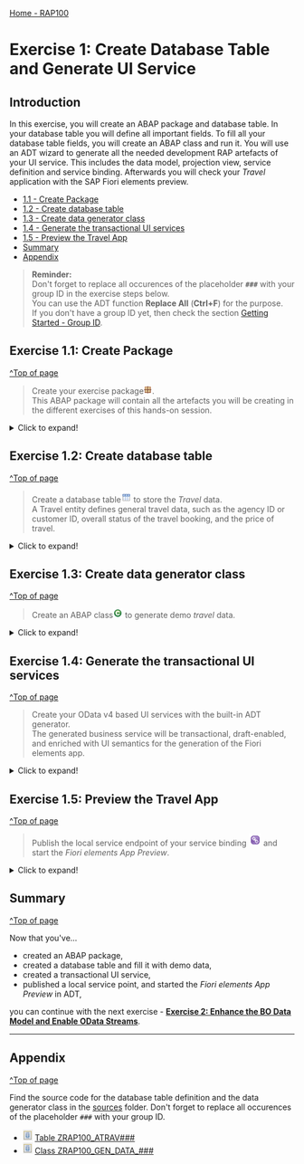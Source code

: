 [Home - RAP100](../../#exercises)

# Exercise 1: Create Database Table and Generate UI Service

## Introduction

In this exercise, you will create an ABAP package and database table. In your database table you will define all important fields. To fill all your database table fields, you will create an ABAP class and run it. You will use an ADT wizard to generate all the needed development RAP artefacts of your UI service. This includes the data model, projection view, service definition and service binding. Afterwards you will check your _Travel_ application with the SAP Fiori elements preview. 

- [1.1 - Create Package](#exercise-11-create-package)
- [1.2 - Create database table](#exercise-12-create-database-table)
- [1.3 - Create data generator class](#exercise-13-create-data-generator-class)
- [1.4 - Generate the transactional UI services](#exercise-14-generate-the-transactional-ui-services)
- [1.5 - Preview the Travel App](#exercise-15-preview-the-travel-app)
- [Summary](#summary)
- [Appendix](#appendix)


> **Reminder:**   
> Don't forget to replace all occurences of the placeholder **`###`** with your group ID in the exercise steps below.  
> You can use the ADT function **Replace All** (**Ctrl+F**) for the purpose.   
> If you don't have a group ID yet, then check the section [Getting Started - Group ID](../ex0/readme.md#group-id).    

## Exercise 1.1: Create Package
[^Top of page](#)

> Create your exercise package![package](images/adt_package.png).   
> This ABAP package will contain all the artefacts you will be creating in the different exercises of this hands-on session.

 <details>
  <summary>Click to expand!</summary>

   1. In ADT, go to the **Project Explorer**, right-click on the package **`ZLOCAL`**, and select **New** > **ABAP Package** from the context menu. 

      <!-- ![package](images/p1a.png)  --> 
      <img src="images/p1a.png" alt="table" width="50%">
   
   2. Maintain the required information (`###` is your group ID):
       - Name: **`ZRAP100_###`**
       - Description: _**`RAP100 Package ###`**_
       - Select the box **Add to favorites package**
       
      Click **Next >**.

      <!-- ![package](images/p1b.png)  -->  
      <img src="images/p1b.png" alt="table" width="50%">
   
   3. Select a transport request, maintain a description (e.g. _**RAP100 Package ###**_), and click **Finish**.
      
      <!-- ![package](images/p1c.png)  -->  
      <img src="images/p1c.png" alt="table" width="50%">

</details>

## Exercise 1.2: Create database table
[^Top of page](#)

> Create a database table![table](images/adt_tabl.png) to store the _Travel_ data.   
> A Travel entity defines general travel data, such as the agency ID or customer ID, overall status of the travel booking, and the price of travel.

 <details>
  <summary>Click to expand!</summary>

   1. Right-click on your ABAP package **`ZRAP100_###`** and select **New** > **Other ABAP Repository Object** from the context menu.

      <!-- ![table](images/p2a.png) -->
      <img src="images/p2a.png" alt="table" width="50%">
   
   2. Search for **database table**, select it, and click **Next >**.

      <!--  ![table](images/p2b.png) -->
      <img src="images/p2b.png" alt="table" width="50%">
   
   3. Maintain the required information (`###` is your group ID) and click **Next >**.
      - Name: **`ZRAP100_ATRAV###`**
      - Description: _**`Travel data`**_                  
             
      <!-- ![table](images/p2c.png)-->    
      <img src="images/p2c.png" alt="table" width="50%">

   4. Select a transport request, and click **Finish** to create the database table.
   
   5. Replace the default code with the code snippet provided below and replace all occurences of the placeholder **`###`** with your group ID using the **Replace All** function (**Ctrl+F**).    
 
      > **Hint**: Hover the code snippet and choose the _Copy raw contents_ icon <img src="images/copyrawcontents.png" alt="table" width="30px"> appearing in the upper-right corner to copy it. 
      
      <pre lang="ABAP">
      @EndUserText.label : 'Travel data'
      @AbapCatalog.enhancement.category : #NOT_EXTENSIBLE
      @AbapCatalog.tableCategory : #TRANSPARENT
      @AbapCatalog.deliveryClass : #A
      @AbapCatalog.dataMaintenance : #RESTRICTED
      define table zrap100_atrav### {
        key client            : abap.clnt not null;
        key travel_id         : /dmo/travel_id not null;
        agency_id             : /dmo/agency_id;
        customer_id           : /dmo/customer_id;
        begin_date            : /dmo/begin_date;
        end_date              : /dmo/end_date;
        @Semantics.amount.currencyCode : 'zrap100_atrav###.currency_code'
        booking_fee           : /dmo/booking_fee;
        @Semantics.amount.currencyCode : 'zrap100_atrav###.currency_code'
        total_price           : /dmo/total_price;
        currency_code         : /dmo/currency_code;
        description           : /dmo/description;
        overall_status        : /dmo/overall_status;
        attachment            : /dmo/attachment;
        mime_type             : /dmo/mime_type;
        file_name             : /dmo/filename;
        created_by            : abp_creation_user;
        created_at            : abp_creation_tstmpl;
        last_changed_by       : abp_locinst_lastchange_user;
        last_changed_at       : abp_locinst_lastchange_tstmpl;
        local_last_changed_at : abp_lastchange_tstmpl;
      }      
      </pre>
 
      <img src="images/p2d.png" alt="table" width="60%">
      
   6. Save ![save icon](images/adt_save.png) and activate ![activate icon](images/adt_activate.png) the changes.
   
</details>

## Exercise 1.3: Create data generator class
[^Top of page](#)

> Create an ABAP class![class](images/adt_class.png) to generate demo _travel_ data.

 <details>
  <summary>Click to expand!</summary>

   1. Right-click your ABAP package **`ZRAP100_###`** and select **New** > **ABAP Class** from the context menu.

      <!--  ![class](images/p3a.png) -->
      <img src="images/p3a.png" alt="table" width="70%">
   
   2. Maintain the required information (`###` is your group ID) and click **Next >**.
      - Name: **`ZCL_RAP100_GEN_DATA_###`**
      - Description: _**`Generate demo data`**_      
   
      <!-- ![class](images/p3b.png) -->
      <img src="images/p3b.png" alt="table" width="60%">

   3. Select a transport request and click **Finish** to create the class.
   
   4. Replace the default source code with the code snippet provided in the source code document **`ZRAP100_GEN_DATA_###`** linked below and replace all occurences of the placeholder **`###`** with your group ID using the **Replace All** function (**Ctrl+F**).
 
      You can use the **ABAP Pretty Printer** (**ABAP Formatter**) function using by pressing **Shift+F1** to format the source code. You will be requested to configure it, if this is the first time you use it on the system.
 
      **Hint**: Open the document in a new tab. In the document editor, use the _Copy raw contents_ icon <img src="images/copyrawcontents.png" alt="table" width="30px"> in the toolbar to copy the full source code. 
      
       ![document](images/doc.png) **Source code document**: ![class icon](images/adt_class.png)[Class ZRAP100_GEN_DATA_###](sources/EX1_CLASS_ZRAP100_GEN_DATA.txt)
      
   5. Save ![save icon](images/adt_save.png) and activate ![activate icon](images/adt_activate.png) the changes.
   
   6. Run your console application. 
      
      For that, select your ABAP class ![class](images/adt_class.png)**`ZCL_RAP100_GEN_DATA_###`**, select the run button > **Run As** > **ABAP Application (Console) F9** or press **F9**. 
   
      <!-- ![class](images/p4.png) -->
      <img src="images/p4.png" alt="table" width="70%">

      A message will be displayed _ABAP Console_.

      <!-- ![class](images/p4a.png)  -->
      <img src="images/p4a.png" alt="table" width="70%">
      
   7. Open your database table ![table](images/adt_tabl.png)**`ZRAP100_ATRAV###`** and press **F8** to start the data preview and display the filled database entries, i.e. _travel_ data.
   
      ![class](images/p5.png)
      
</details>


## Exercise 1.4: Generate the transactional UI services
[^Top of page](#)

> Create your OData v4 based UI services with the built-in ADT generator.   
> The generated business service will be transactional, draft-enabled, and enriched with UI semantics for the generation of the Fiori elements app.

  <details>
  <summary>Click to expand!</summary>

   1. Right-click your database table ![table](images/adt_tabl.png)**`ZRAP100_ATRAV###`**  and select **Generate ABAP Repository Objects** from the context menu. 

       <!-- ![class](images/p6a.png)  -->  
       <img src="images/p6a.png" alt="table" width="50%">   
   
   2. Maintain the required information  (`###` is your group ID) and click **Next >**:
        - Description: **`Travel App ###`**
        - Generator: **`ABAP RESTful Application Programming Model: UI Service`**
        
        <!-- ![class](images/p6b.png)  --> 
         <img src="images/p6b.png" alt="table" width="50%"> 
        
   3. Maintain the required information on the **Configure Generator** dialog to provide the name of your data model and generate them.         

      For that, navigate through the wizard tree (_Business Objects_, _Data Model_, etc...), maintain the artefact names provided in the table below, 
      and press **Next >**.
 
      Verify the maintained entries and press **Next >** to confirm. The needed artefacts will be generated. 

  
      > ⚠ **Attention**  
      > If you receive the error message _**DDLS ZRAP100_C_TRAVELTP_###: Element 'Client' for'ObjectModel.semanticKey**_, 
      > this is due to a bug in the SAP BTP ABAP Environment, 2011, HFC3.  
      > An emergency patch is planned to fix this issue.
      >
      > <img src="images/e100_error_message_detail.png" alt="table" width="50%"> 
  
      <details>
        <summary>Click to expand to work around this issue!</summary>      
        
        When the error message **DDLS ZRAP100_C_TRAVELTP_###: Element 'Client' for 'ObjectModel.semanticKey' not found** shows up do the following:

        1. Press OK to close the popup.
       
        2. Press Cancel.
       
           <img src="images/e110_press_cancel.png" alt="table" width="50%">   
       
        3. Open the generated projection view `ZRAP100_C_TRAVELTP_###`

           <img src="images/e115_open_projection_view.png" alt="table" width="50%">  

        4. Adapt the generated code of the projection view.   
        
           Change the generated code from   

           `@ObjectModel.semanticKey: [ 'Client', 'TravelID' ]`   
           to   
           `@ObjectModel.semanticKey: [ 'TravelID' ]`   

           by removing the field 'Client' from the semantic key definition.   
           
           <img src="images/e120_remove_client_field.png" alt="table" width="50%">
         
        5. Save and activate your changes   

        6. Use mass activation

           <img src="images/e150_use_mass_activation.png" alt="table" width="50%"> 

        7. In the dialog select all objects and press **Activate**  

           <img src="images/e160_mass_activation.png" alt="table" width="50%">  

        8. Right click on the service definition **ZRAP100_UI_TRAVEL_###** and choose **New service binding**    

           <img src="images/e170_add_service_binding.png" alt="table" width="50%"> 

        9. Enter the following values:   

           - Name:  ZRAP100_UI_Travel_O4_###   
           - Description: ##GENERATED Demo ###   

           and choose the **OData V4 - UI" Service Binding**   

           <img src="images/e180_add_service_binding.png" alt="table" width="50%"> 

       10. Press **Next**.   

       11. Select a transport request and press **Finish**.

       12. Activate the service binding  
      
       
      </details>  

      > ℹ **Info about Naming Conventions**     
      > The main aspects of the naming conventions of SAP S/4HANA's Virtual Data Model (VDM) are used in this exercise.  
      > More information on VDM can be found on the SAP Help portal: **[Here](https://help.sap.com/docs/SAP_S4HANA_CLOUD/0f69f8fb28ac4bf48d2b57b9637e81fa/8a8cee943ef944fe8936f4cc60ba9bc1.html)**.
 
      <!--  
      > ⚠ **Attention**  
      > If you receive the error message _**Invalid XML format of the response**_, this may be due to a bug in version 1.26 of the ADT tools.  
      > An update of your ADT plugin to the newer version will fix this issue.
      -->
      
      | **RAP Layer**          |  **Artefacts**           | **Artefact Names**                                       |     
      |:---------------------- |:------------------------ |:-------------------------------------------------------- |
      | **Business Object**    |                          |                                                          |                        
      |                        |  **Data Model**          |  Data Definition Name:   **`ZRAP100_R_TravelTP_###`**    |
      |                        |                          |  Alias Name:             **`Travel`**                    |   
      |                        |  **Behavior**            |  Implementation Class:   **`ZRAP100_BP_TravelTP_###`**   |
      |                        |                          |  Draft Table Name:       **`ZRAP100_DTRAV###`**          |
      | **Service Projection** (BO Projection)  |         |  Name:                   **`ZRAP100_C_TravelTP_###`**    |   
      | **Business Services**  |                          |                                                          |          
      |                        |  **Service Definition**  |  Name:         **`ZRAP100_UI_Travel_###`**               |
      |                        |  **Service Binding**     |  Name:         **`ZRAP100_UI_Travel_O4_###`**            |
      |                        |                          |  Binding Type: **`OData V4 - UI`**                       |
                       
      <!-- ![generator](images/p7a.png)  --> 
      <img src="images/p7a.png" alt="table" width="50%">                   

      <!-- ![generator](images/p7b.png)   -->   
      <img src="images/p7b.png" alt="table" width="50%">               

      <img src="images/p7c.png" alt="table" width="50%">         
 
   4. Go to the **Project Explorer**, select your package ![package](images/adt_package.png)**`ZRAP100_###`**, refresh it by pressing **F5**, and check all generated ABAP repository objects 

      <!-- ![class](images/p7d.png) -->
      <img src="images/p7d.png" alt="table" width="50%">  
      
   Below is a brief explanation of the generated artefacts for the different RAP layers: Base BO, BO Projection, and Business Service.

---
  **Base Business Object (BO) `ZRAP100_R_TRAVEL_###`** 
  
   | **Object Name**               |  **Description**         |     
   |:----------------------------- |:------------------------ |
   | ![ddls icon](images/adt_ddls.png)**`ZRAP100_R_TravelTP_###`**     | (aka _Base BO view_): This **data definition** defines the data model of the root entity _Travel_ which is the only  node of our business object).  |                      
   | ![bdef icon](images/adt_bdef.png)**`ZRAP100_R_TravelTP_###`**   | (aka _Base BO behavior): This **behavior definition** contains the definition of the standard transactional behavior of the base _Travel_ BO entity. It is a _managed_ and _draft-enabled_ implementation.  |  
   | ![tabl icon](images/adt_tabl.png)**`ZRAP100_DTRAV###`**   | (aka _Draft table_): This **database table** is used to temporary store the data from draft _travel_ instances at runtime. It is managed by the RAP framework.    |     
   | ![class icon](images/adt_class.png)**`ZRAP100_BP_TRAVELTP_###`**  | (aka _Behavior pool_): This **ABAP class** which provides the implementation of the behavior defined in the behavior definition `ZRAP100_R_TravelTP_###` of the base _Travel_ BO.   |  
  
---
  **BO Projection `ZRAP100_C_TRAVEL_###`** 
  
  The BO projection represents the consumption specific view on the BO data model and behavior. 

   | **Object Name**               |  **Description**         |     
   |:----------------------------- |:------------------------ |
   | ![ddls icon](images/adt_ddls.png)**`ZRAP100_C_TravelTP_###`**   | (aka _BO projection view_): This **data definition** is used to define the projected data model of the root entity _Travel_ relevant for the present scenario. Currently almost all fields of the underlying base BO view are exposed and the definition of metadata extension is allowed using the view annotations `@Metadata.allowExtensions: true`.  |           
   | ![bdef icon](images/adt_bdef.png)**`ZRAP100_C_TravelTP_###`**   | (aka _BO behavior projection_): This **behavior definition** exposes the part of the underlying base _Travel_ BO entity which is relevant for the present scenario with the keyword **`use`**. Currently all standard CUD operations are exposed.  |        
   | ![ddlx icon](images/adt_ddlx.png)**`ZRAP100_C_TravelTP_###`**   | This **metadata extension** is used to annotate view `ZRAP100_C_TRAVEL_###` and its elements with UI semantics via CDS annotations. |        
   
---
  **Business Service** 

   | **Object Name**               |  **Description**         |     
   |:----------------------------- |:------------------------ |
   | ![srvd icon](images/adt_srvd.png)**`ZRAP100_UI_TRAVEL_###`**  | A service definition is used to define the relevant entity sets for our service and also to provide local aliases if needed. Only the _Travel_ entity set is exposed in the present scenario. |                      
   | ![srvb icon](images/adt_srvb.png)**`ZRAP100_UI_TRAVEL_O4_###`**  | This service binding is used to expose the generated service definition as OData V4 based UI service. Other binding types (protocols and scenarios) are supported in the service binding wizard.  |  
   
---
 </details>

<!--
## Exercise 1.4: Generate the transactional UI services 
[^Top of page](#)

> Create your OData v4 based UI services with the openSource based RAP generator.   
> The generated business service will be transactional, draft-enabled, and enriched with UI semantics for the generation of the Fiori elements app.

>> 
>> **Please Note:** (@DSAG ABAP Development Days 2022)
>> 
>> Unfortunately, there is a bug in the wizard **Generate ABAP Repository Objects** of the current version of the ABAP Development Tools (ADT) and the development team is working on quickly delivering an patch for ADT to fix this issue. 
>> This wizard can be used for the end-to-end generation of a RAP service based on a database table.
>>
>> As workaround, we have provided in the system `D22` a commandline based ABAP class that generates the same objects. The class is based the openSource based RAP Generator tool.  
>> 

  <details>
  <summary>Click to expand!</summary>

   1. Click on the *Open ABAP Development Object* icon in the toolbar or use the short cut **Ctrl+Shift+A**.  
 
   2. Select the class **`ZRAP100_CL_RAP_GENERATOR`** and press **OK**.
 
       ![select class](images/1_4_100_OpenDevelopment_Object.jpg)  

   3. From the menu choose **Run** -> **Run as** -> **ABAP Application (Console)** or simply press **F9**.
 
       ![run class](images/1_4_100_generator_class.jpg)
 
   4. The class checks for the existence of the package **`ZRAP100_###`** and for the existience of a table **`ZRAP100_ATRAV###`**. The output in the *Console Window* shows that       the needed artifacts have been generated.
         
        ![class output](images/1_4_100_result_in_console.jpg)
      
   Below is a brief explanation of the generated artefacts for the different RAP layers: Base BO, BO Projection, and Business Service.

---
  **Base Business Object (BO) `ZRAP100_I_TRAVEL_###`** 
  
   | **Object Name**               |  **Description**         |     
   |:----------------------------- |:------------------------ |
   | ![ddls icon](images/adt_ddls.png)**`ZRAP100_R_TravelTP_###`**     | (aka _Base BO view_): This **data definition** defines the data model of the root entity _Travel_ which is the only  node of our business object).  |                      
   | ![bdef icon](images/adt_bdef.png)**`ZRAP100_R_TravelTP_###`**   | (aka _Base BO behavior**): This **behavior definition** contains the definition of the standard transactional behavior of the base _Travel_ BO entity. It is a _managed_ and _draft-enabled_ implementation.  |  
   | ![tabl icon](images/adt_tabl.png)**`ZRAP100_DTRAV###`**   | (aka _Draft table_): This **database table** is used to temporary store the data from draft _travel_ instances at runtime. It is managed by the RAP framework.    |     
   | ![class icon](images/adt_class.png)**`ZRAP100_BP_TRAVELTP_###`**  | (aka _Behavior pool_): This **ABAP class** which provides the implementation of the behavior defined in the behavior definition `ZRAP100_R_TravelTP_###` of the base _Travel_ BO.   |  
  
---
  **BO Projection `ZRAP100_C_TRAVEL_###`** 
  
  The BO projection represents the consumption specific view on the BO data model and behavior. 

   | **Object Name**               |  **Description**         |     
   |:----------------------------- |:------------------------ |
   | ![ddls icon](images/adt_ddls.png)**`ZRAP100_C_TravelTP_###`**   | (aka _BO projection view_): This **data definition** is used to define the projected data model of the root entity _Travel_ relevant for the present scenario. Currently almost all fields of the underlying base BO view are exposed and the definition of metadata extension is allowed using the view annotations `@Metadata.allowExtensions: true`.  |           
   | ![bdef icon](images/adt_bdef.png)**`ZRAP100_C_TravelTP_###`**   | (aka _BO behavior projection_): This **behavior definition** exposes the part of the underlying base _Travel_ BO entity which is relevant for the present scenario with the keyword **`use`**. Currently all standard CUD operations are exposed.  |        
   | ![ddlx icon](images/adt_ddlx.png)**`ZRAP100_C_TravelTP_###`**   | This **metadata extension** is used to annotate view `ZRAP100_C_TRAVEL_###` and its elements with UI semantics via CDS annotations. |        
   
---
  **Business Service** 

   | **Object Name**               |  **Description**         |     
   |:----------------------------- |:------------------------ |
   | ![srvd icon](images/adt_srvd.png)**`ZRAP100_UI_TRAVEL_###`**  | A service definition is used to define the relevant entity sets for our service and also to provide local aliases if needed. Only the _Travel_ entity set is exposed in the present scenario. |                      
   | ![srvb icon](images/adt_srvb.png)**`ZRAP100_UI_TRAVEL_O4_###`**  | This service binding is used to expose the generated service definition as OData V4 based UI service. Other binding types (protocols and scenarios) are supported in the service binding wizard.  |  
   
---

 </details>
-->
 
## Exercise 1.5: Preview the Travel App
[^Top of page](#)

> Publish the local service endpoint of your service binding ![service binding](images/adt_srvb.png) and start the _Fiori elements App Preview_.

 <details>
  <summary>Click to expand!</summary>

   1. Open your service binding ![service binding](images/adt_srvb.png)**`ZRAP100_UI_TRAVEL_O4_###`** and click **Publish**.
   
   2. Double-click on the entity **`Travel`** in the **Entity Set and Association** section to open the _Fiori elements App Preview_.
     
       ![class](images/p8.png)
   
   3. Click the button on the _Travel_ app **Go** to load the data.
       
   4. Check your result.
   
       ![class](images/p9.png)

</details>

## Summary 
[^Top of page](#)

Now that you've... 
- created an ABAP package,
- created a database table and fill it with demo data,
- created a transactional UI service,
- published a local service point, and started the _Fiori elements App Preview_ in ADT,

you can continue with the next exercise - **[Exercise 2: Enhance the BO Data Model and Enable OData Streams](../ex2/readme.md)**.

---

## Appendix
[^Top of page](#)

Find the source code for the database table definition and the data generator class in the [sources](sources) folder. Don't forget to replace all occurences of the placeholder `###` with your group ID.

- ![document](images/doc.png) [Table ZRAP100_ATRAV###](sources/EX1_TAB_ZRAP100_ATRAV.txt)
- ![document](images/doc.png) [Class ZRAP100_GEN_DATA_###](sources/EX1_CLASS_ZRAP100_GEN_DATA.txt)

